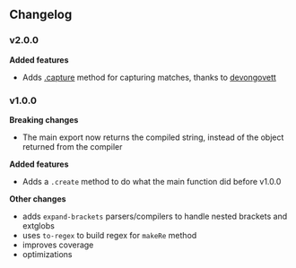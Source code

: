 <h2 id="changelog">Changelog</h2>

<h3 id="v2.0.0">v2.0.0</h3>

<p><strong>Added features</strong></p>

<ul>
<li>Adds <a href="readme.md#capture">.capture</a> method for capturing matches, thanks to <a href="https://github.com/devongovett">devongovett</a></li>
</ul>

<h3 id="v1.0.0">v1.0.0</h3>

<p><strong>Breaking changes</strong></p>

<ul>
<li>The main export now returns the compiled string, instead of the object returned from the compiler</li>
</ul>

<p><strong>Added features</strong></p>

<ul>
<li>Adds a <code>.create</code> method to do what the main function did before v1.0.0</li>
</ul>

<p><strong>Other changes</strong></p>

<ul>
<li>adds <code>expand-brackets</code> parsers/compilers to handle nested brackets and extglobs</li>
<li>uses <code>to-regex</code> to build regex for <code>makeRe</code> method</li>
<li>improves coverage</li>
<li>optimizations</li>
</ul>
